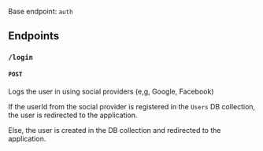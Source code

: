 Base endpoint: `auth`

## Endpoints

### `/login`

#### `POST`

Logs the user in using social providers (e,g, Google, Facebook)

If the userId from the social provider is registered in the `Users` DB collection, the user is redirected to the application.

Else, the user is created in the DB collection and redirected to the application.
